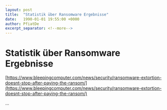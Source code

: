 ```yaml
---
layout: post
title:  "Statistik über Ransomware Ergebnisse"
date:   1990-01-01 19:55:00 +0000
author: PfiatDe
excerpt_separator: <!--more-->
---
```


# Statistik über Ransomware Ergebnisse
[https://www.bleepingcomputer.com/news/security/ransomware-extortion-doesnt-stop-after-paying-the-ransom/](https://www.bleepingcomputer.com/news/security/ransomware-extortion-doesnt-stop-after-paying-the-ransom/)

...
<!--more-->
